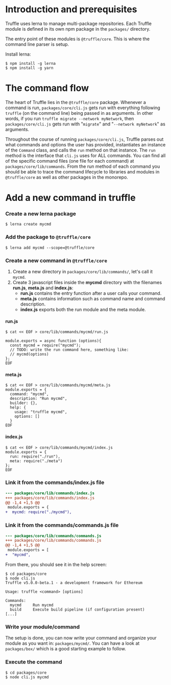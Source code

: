 # Introduction and prerequisites

Truffle uses lerna to manage multi-package repositories. Each Truffle module is defined in its own npm package in the `packages/` directory.

The entry point of these modules is `@truffle/core`. This is where the command line parser is setup.

Install lerna:

```shell
$ npm install -g lerna
$ npm install -g yarn
```

# The command flow

The heart of Truffle lies in the `@truffle/core` package. Whenever a command
is run, `packages/core/cli.js` gets run with everything following `truffle`
(on the command line) being passed in as arguments. In other words, if you run
`truffle migrate --network myNetwork`, then `packages/core/cli.js` gets run
with "`migrate`" and "`--network myNetwork`" as arguments.

Throughout the course of running `packages/core/cli.js`, Truffle parses out what
commands and options the user has provided, instantiates an instance of the
`Command` class, and calls the `run` method on that instance. The `run` method
is the interface that `cli.js` uses for ALL commands. You can find all of the
specific command files (one file for each command) at
`packages/core/lib/commands`. From the run method of each command you should be
able to trace the command lifecycle to libraries and modules in `@truffle/core`
as well as other packages in the monorepo.

# Add a new command in truffle

### Create a new lerna package

```shell
$ lerna create mycmd
```

### Add the package to `@truffle/core`

```shell
$ lerna add mycmd --scope=@truffle/core
```

### Create a new command in `@truffle/core`

1. Create a new directory in `packages/core/lib/commands/`, let's call it `mycmd`.
2. Create 3 javascript files inside the **mycmd** directory with the filenames **run.js**, **meta.js** and **index.js**:  
    * **run.js** contains the entry function after a user calls your command.
    * **meta.js** contains information such as command name and command description. 
    * **index.js** exports both the run module and the meta module. 

#### run.js
```shell
$ cat << EOF > core/lib/commands/mycmd/run.js

module.exports = async function (options){
  const mycmd = require("mycmd");
  // TODO: write the run command here, something like:
  // mycmd(options)
};
EOF
```
#### meta.js
```shell
$ cat << EOF > core/lib/commands/mycmd/meta.js
module.exports = {
  command: "mycmd",
  description: "Run mycmd",
  builder: {},
  help: {
    usage: "truffle mycmd",
    options: []
  }
EOF
```
#### index.js
```shell
$ cat << EOF > core/lib/commands/mycmd/index.js
module.exports = {
  run: require("./run"),
  meta: require("./meta")
};
EOF
```

### Link it from the commands/index.js file

```diff
--- packages/core/lib/commands/index.js
+++ packages/core/lib/commands/index.js
@@ -1,4 +1,5 @@
 module.exports = {
+  mycmd: require("./mycmd"),
```

### Link it from the commands/commands.js file

```diff
--- packages/core/lib/commands/commands.js
+++ packages/core/lib/commands/commands.js
@@ -1,4 +1,5 @@
 module.exports = [
+  "mycmd",
```

From there, you should see it in the help screen:
```shell
$ cd packages/core
$ node cli.js
Truffle v5.0.0-beta.1 - a development framework for Ethereum

Usage: truffle <command> [options]

Commands:
  mycmd     Run mycmd
  build     Execute build pipeline (if configuration present)
[...]
```

### Write your module/command

The setup is done, you can now write your command and organize your module as you want in: `packages/mycmd/`. You can have a look at `packages/box/` which is a good starting example to follow.

### Execute the command
```shell
$ cd packages/core
$ node cli.js mycmd
```
